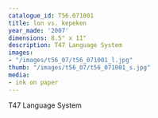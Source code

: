 ```yaml
---
catalogue_id: T56.071001
title: lon vs. kepeken
year_made: '2007'
dimensions: 8.5" x 11"
description: T47 Language System
images:
- "/images/t56_07/t56_071001_l.jpg"
thumb: "/images/t56_07/t56_071001_s.jpg"
media:
- ink on paper
---
```


T47 Language System
